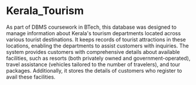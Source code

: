 # Kerala_Tourism

As part of DBMS coursework in BTech, this database was designed to manage information about Kerala's tourism departments located across various tourist destinations. It keeps records of tourist attractions in these locations, enabling the departments to assist customers with inquiries. The system provides customers with comprehensive details about available facilities, such as resorts (both privately owned and government-operated), travel assistance (vehicles tailored to the number of travelers), and tour packages. Additionally, it stores the details of customers who register to avail these facilities.
